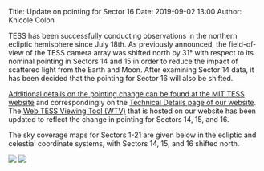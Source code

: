 Title: Update on pointing for Sector 16
Date: 2019-09-02 13:00
Author: Knicole Colon

TESS has been successfully conducting observations in the northern ecliptic hemisphere since July 18th. As previously announced, the field-of-view of the TESS camera array was shifted north by 31° with respect to its nominal pointing in Sectors 14 and 15 in order to reduce the impact of scattered light from the Earth and Moon. After examining Sector 14 data, it has been decided that the pointing for Sector 16 will also be shifted.

[Additional details on the pointing change can be found at the MIT TESS website](https://tess.mit.edu/observations/) and correspondingly on the [Technical Details page of our website](https://heasarc.gsfc.nasa.gov/docs/tess/observing-technical.html). The [Web TESS Viewing Tool (WTV)](https://heasarc.gsfc.nasa.gov/cgi-bin/tess/webtess/wtv.py) that is hosted on our website has been updated to reflect the change in pointing for Sectors 14, 15, and 16.

The sky coverage maps for Sectors 1-21 are given below in the ecliptic and celestial coordinate systems, with Sectors 14, 15, and 16 shifted north.

<img class="img-responsive" style="max-width:50%;" src="images/PM_ecl_S1-21_16up.png">
<img class="img-responsive" style="max-width:50%;" src="images/PM_cel_S1-21_16up.png">
